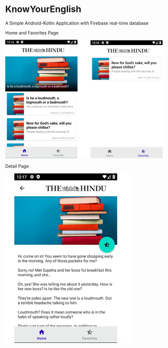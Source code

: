 # KnowYourEnglish
A Simple Android-Kotlin Application with Firebase real-time database

Home and Favorites Page

<img src="https://github.com/AnandJeyapal/KnowYourEnglish/blob/main/blob/Home.png" width="800px" />

Detail Page

<img src="https://github.com/AnandJeyapal/KnowYourEnglish/blob/main/blob/detail.png" width="400px" />
